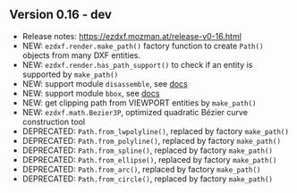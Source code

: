 Version 0.16 - dev
------------------

- Release notes: https://ezdxf.mozman.at/release-v0-16.html
- NEW: `ezdxf.render.make_path()` factory function to create `Path()` objects 
  from many DXF entities.
- NEW: `ezdxf.render.has_path_support()` to check if an entity is supported by 
  `make_path()`
- NEW: support module `disassemble`, see [docs](https://ezdxf.mozman.at/docs/disassemble.html)
- NEW: support module `bbox`, see [docs](https://ezdxf.mozman.at/docs/bbox.html)
- NEW: get clipping path from VIEWPORT entities by `make_path()`
- NEW: `ezdxf.math.Bezier3P`, optimized quadratic Bézier curve construction tool 
- DEPRECATED: `Path.from_lwpolyline()`, replaced by factory `make_path()`
- DEPRECATED: `Path.from_polyline()`, replaced by factory `make_path()`
- DEPRECATED: `Path.from_spline()`, replaced by factory `make_path()`
- DEPRECATED: `Path.from_ellipse()`, replaced by factory `make_path()`
- DEPRECATED: `Path.from_arc()`, replaced by factory `make_path()`
- DEPRECATED: `Path.from_circle()`, replaced by factory `make_path()`
